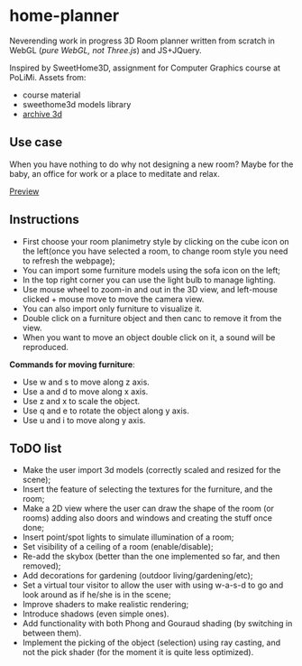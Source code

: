 # home-planner

Neverending work in progress 3D Room planner written from scratch in WebGL (*pure WebGL, not Three.js*) and JS+JQuery.

Inspired by SweetHome3D, assignment for Computer Graphics course at PoLiMi.
Assets from:
* course material
* sweethome3d models library
* [archive 3d](https://archive3d.net)

## Use case

When you have nothing to do why not designing a new room?
Maybe for the baby, an office for work or a place to meditate and relax.

[Preview](https://planner.dueacaso.it)

## Instructions

* First choose your room planimetry style by clicking on the cube icon on the left(once you have selected a room, to change room style you need to refresh the webpage);
* You can import some furniture models using the sofa icon on the left;
* In the top right corner you can use the light bulb to manage lighting.
* Use mouse wheel to zoom-in and out in the 3D view, and left-mouse clicked + mouse move to move the camera view.
* You can also import only furniture to visualize it.
* Double click on a furniture object and then canc to remove it from the view.
* When you want to move an object double click on it, a sound will be reproduced.

**Commands for moving furniture**:

* Use w and s to move along z axis.
* Use a and d to move along x axis.
* Use z and x to scale the object.
* Use q and e to rotate the object along y axis.
* Use u and i to move along y axis.

## ToDO list

* Make the user import 3d models (correctly scaled and resized for the scene);
* Insert the feature of selecting the textures for the furniture, and the room;
* Make a 2D view where the user can draw the shape of the room (or rooms) adding also doors and windows and creating the stuff once done;
* Insert point/spot lights to simulate illumination of a room;
* Set visibility of a ceiling of a room (enable/disable);
* Re-add the skybox (better than the one implemented so far, and then removed);
* Add decorations for gardening (outdoor living/gardening/etc);
* Set a virtual tour visitor to allow the user with using w-a-s-d to go and look around as if he/she is in the scene;
* Improve shaders to make realistic rendering;
* Introduce shadows (even simple ones).
* Add functionality with both Phong and Gouraud shading (by switching in between them).
* Implement the picking of the object (selection) using ray casting, and not the pick shader (for the moment it is quite less optimized).
